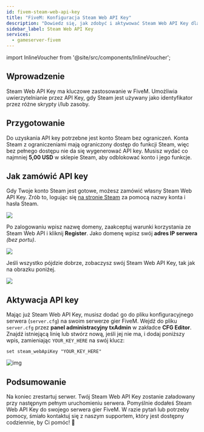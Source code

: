 ```yaml
---
id: fivem-steam-web-api-key
title: "FiveM: Konfiguracja Steam Web API Key"
description: "Dowiedz się, jak zdobyć i aktywować Steam Web API Key dla FiveM, aby umożliwić uwierzytelnianie i zwiększyć funkcjonalność serwera → Sprawdź teraz"
sidebar_label: Steam Web API Key
services:
  - gameserver-fivem
---
```


import InlineVoucher from '@site/src/components/InlineVoucher';

## Wprowadzenie

Steam Web API Key ma kluczowe zastosowanie w FiveM. Umożliwia uwierzytelnianie przez API Key, gdy Steam jest używany jako identyfikator przez różne skrypty i/lub zasoby.

<InlineVoucher />

## Przygotowanie

Do uzyskania API key potrzebne jest konto Steam bez ograniczeń. Konta Steam z ograniczeniami mają ograniczony dostęp do funkcji Steam, więc bez pełnego dostępu nie da się wygenerować API key. Musisz wydać co najmniej **5,00 USD** w sklepie Steam, aby odblokować konto i jego funkcje.

## Jak zamówić API key

Gdy Twoje konto Steam jest gotowe, możesz zamówić własny Steam Web API Key. Zrób to, logując się [na stronie Steam](https://steamcommunity.com/dev/apikey) za pomocą nazwy konta i hasła Steam.

![](https://github.com/zaphosting/docs/assets/42719082/56be5337-a458-425b-86b0-e0c5fa94abab)

Po zalogowaniu wpisz nazwę domeny, zaakceptuj warunki korzystania ze Steam Web API i kliknij **Register**. Jako domenę wpisz swój **adres IP serwera** *(bez portu)*.

![](https://github.com/zaphosting/docs/assets/42719082/334e89a9-0eef-4ea5-b100-5a1e4b8cdc31)

Jeśli wszystko pójdzie dobrze, zobaczysz swój Steam Web API Key, tak jak na obrazku poniżej.

![](https://github.com/zaphosting/docs/assets/42719082/a99f463b-93ae-408b-b038-29e366b30256)

## Aktywacja API key

Mając już Steam Web API Key, musisz dodać go do pliku konfiguracyjnego serwera (`server.cfg`) na swoim serwerze gier FiveM. Wejdź do pliku `server.cfg` przez **panel administracyjny txAdmin** w zakładce **CFG Editor**. Znajdź istniejącą linię lub stwórz nową, jeśli jej nie ma, i dodaj poniższy wpis, zamieniając `YOUR_KEY_HERE` na swój klucz: 

```
set steam_webApiKey "YOUR_KEY_HERE"
```

![img](https://screensaver01.zap-hosting.com/index.php/s/ED4QbkP8aaeF92B/preview)



## Podsumowanie

Na koniec zrestartuj serwer. Twój Steam Web API Key zostanie załadowany przy następnym pełnym uruchomieniu serwera. Pomyślnie dodałeś Steam Web API Key do swojego serwera gier FiveM. W razie pytań lub potrzeby pomocy, śmiało kontaktuj się z naszym supportem, który jest dostępny codziennie, by Ci pomóc! 🙂

<InlineVoucher />